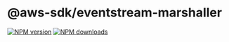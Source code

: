 # @aws-sdk/eventstream-marshaller

[![NPM version](https://img.shields.io/npm/v/@aws-sdk/eventstream-marshaller/preview.svg)](https://www.npmjs.com/package/@aws-sdk/eventstream-marshaller)
[![NPM downloads](https://img.shields.io/npm/dm/@aws-sdk/eventstream-marshaller.svg)](https://www.npmjs.com/package/@aws-sdk/eventstream-marshaller)
